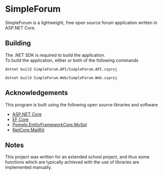 ﻿# SimpleForum
SimpleForum is a lightweight, free open source forum application written in ASP.NET Core.

## Building
The .NET SDK is required to build the application.<br>
To build the application, either or both of the following commands

```shell
dotnet build SimpleForum.API/SimpleForum.API.csproj
```

```shell
dotnet build SimpleForum.Web/SimpleForum.Web.csproj
```

## Acknowledgements
This program is built using the following open source libraries and software
- [ASP.NET Core](https://github.com/dotnet/aspnetcore)
- [EF Core](https://github.com/dotnet/efcore)
- [Pomelo.EntityFrameworkCore.MySql](https://github.com/PomeloFoundation/Pomelo.EntityFrameworkCore.MySql)
- [NetCore.MailKit](https://github.com/myloveCc/NETCore.MailKit)

## Notes
This project was written for an extended school project, and thus some functions which are typically achieved with the use of libraries are implemented manually.